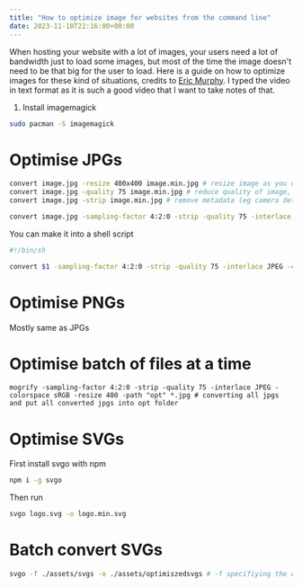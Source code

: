 ```yaml
---
title: "How to optimize image for websites from the command line"
date: 2023-11-10T22:16:00+00:00
---
```


When hosting your website with a lot of images, your users need a lot of bandwidth just to load some images, but most of the time the image doesn't need to be that big for the user to load. Here is a guide on how to optimize images for these kind of situations, credits to [Eric Murphy](https://youtu.be/8zj44m0hAoU?si=wAkGlGn5CSWYKR9n). I typed the video in text format as it is such a good video that I want to take notes of that.

1. Install imagemagick
```sh
sudo pacman -S imagemagick
```

# Optimise JPGs

```sh
convert image.jpg -resize 400x400 image.min.jpg # resize image as you don't always need that big
convert image.jpg -quality 75 image.min.jpg # reduce quality of image, 75% is a good compromise between file size and quality
convert image.jpg -strip image.min.jpg # remove metadata (eg camera details, location, etc.)

convert image.jpg -sampling-factor 4:2:0 -strip -quality 75 -interlace JPEG -colorspace sRGB -resize 0 converted.jpg # best for web quality wise
```

You can make it into a shell script
```sh
#!/bin/sh

convert $1 -sampling-factor 4:2:0 -strip -quality 75 -interlace JPEG -colorspace sRGB -resize $2 $3
```

# Optimise PNGs

Mostly same as JPGs

# Optimise batch of files at a time

```
mogrify -sampling-factor 4:2:0 -strip -quality 75 -interlace JPEG -colorspace sRGB -resize 400 -path "opt" *.jpg # converting all jpgs and put all converted jpgs into opt folder
```

# Optimise SVGs

First install svgo with npm

```sh
npm i -g svgo
```

Then run
```sh
svgo logo.svg -o logo.min.svg
```
# Batch convert SVGs

```sh
svgo -f ./assets/svgs -o ./assets/optimiszedsvgs # -f specifiying the directory and -o is the output directory
```
